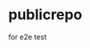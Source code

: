 # publicrepo
for e2e test




























































































































































































































































































































































































































































































































































































































































































































































































































































































































































































































































































































































































































































